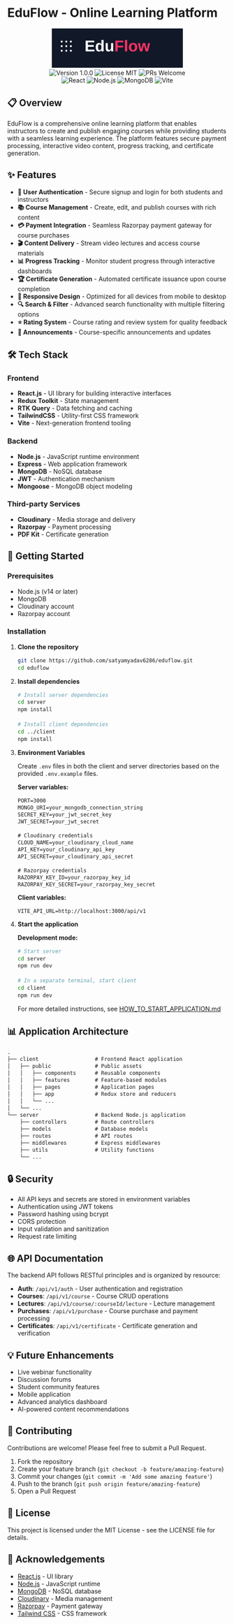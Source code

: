 # EduFlow - Online Learning Platform

<div align="center">
  <img src="https://raw.githubusercontent.com/satyamyadav6286/EduFlow/main/client/public/new-logo.svg" alt="EduFlow Platform" width="300">
</div>

<div align="center">
  <img src="https://img.shields.io/badge/version-1.0.0-blue?style=for-the-badge" alt="Version 1.0.0">
  <img src="https://img.shields.io/badge/license-MIT-success?style=for-the-badge" alt="License MIT">
  <img src="https://img.shields.io/badge/PRs-welcome-brightgreen?style=for-the-badge" alt="PRs Welcome">
</div>

<div align="center">
  <img src="https://img.shields.io/badge/React-18.x-61DAFB?style=for-the-badge&logo=react&logoColor=white" alt="React">
  <img src="https://img.shields.io/badge/Node.js-18.x-339933?style=for-the-badge&logo=node.js&logoColor=white" alt="Node.js">
  <img src="https://img.shields.io/badge/MongoDB-6.0-47A248?style=for-the-badge&logo=mongodb&logoColor=white" alt="MongoDB">
  <img src="https://img.shields.io/badge/Vite-4.x-646CFF?style=for-the-badge&logo=vite&logoColor=white" alt="Vite">
</div>

## 📋 Overview

EduFlow is a comprehensive online learning platform that enables instructors to create and publish engaging courses while providing students with a seamless learning experience. The platform features secure payment processing, interactive video content, progress tracking, and certificate generation.

## ✨ Features

- **🔐 User Authentication** - Secure signup and login for both students and instructors
- **📚 Course Management** - Create, edit, and publish courses with rich content
- **💳 Payment Integration** - Seamless Razorpay payment gateway for course purchases
- **🎬 Content Delivery** - Stream video lectures and access course materials
- **📊 Progress Tracking** - Monitor student progress through interactive dashboards
- **🏆 Certificate Generation** - Automated certificate issuance upon course completion
- **📱 Responsive Design** - Optimized for all devices from mobile to desktop
- **🔍 Search & Filter** - Advanced search functionality with multiple filtering options
- **⭐ Rating System** - Course rating and review system for quality feedback
- **📢 Announcements** - Course-specific announcements and updates

## 🛠️ Tech Stack

### Frontend
- **React.js** - UI library for building interactive interfaces
- **Redux Toolkit** - State management
- **RTK Query** - Data fetching and caching
- **TailwindCSS** - Utility-first CSS framework
- **Vite** - Next-generation frontend tooling

### Backend
- **Node.js** - JavaScript runtime environment
- **Express** - Web application framework
- **MongoDB** - NoSQL database
- **JWT** - Authentication mechanism
- **Mongoose** - MongoDB object modeling

### Third-party Services
- **Cloudinary** - Media storage and delivery
- **Razorpay** - Payment processing
- **PDF Kit** - Certificate generation

## 🚀 Getting Started

### Prerequisites

- Node.js (v14 or later)
- MongoDB
- Cloudinary account
- Razorpay account

### Installation

1. **Clone the repository**
   ```bash
   git clone https://github.com/satyamyadav6286/eduflow.git
   cd eduflow
   ```

2. **Install dependencies**
   ```bash
   # Install server dependencies
   cd server
   npm install

   # Install client dependencies
   cd ../client
   npm install
   ```

3. **Environment Variables**
   
   Create `.env` files in both the client and server directories based on the provided `.env.example` files.

   **Server variables:**
   ```
   PORT=3000
   MONGO_URI=your_mongodb_connection_string
   SECRET_KEY=your_jwt_secret_key
   JWT_SECRET=your_jwt_secret

   # Cloudinary credentials
   CLOUD_NAME=your_cloudinary_cloud_name
   API_KEY=your_cloudinary_api_key
   API_SECRET=your_cloudinary_api_secret

   # Razorpay credentials
   RAZORPAY_KEY_ID=your_razorpay_key_id
   RAZORPAY_KEY_SECRET=your_razorpay_key_secret
   ```

   **Client variables:**
   ```
   VITE_API_URL=http://localhost:3000/api/v1
   ```

4. **Start the application**

   **Development mode:**
   ```bash
   # Start server
   cd server
   npm run dev

   # In a separate terminal, start client
   cd client
   npm run dev
   ```

   For more detailed instructions, see [HOW_TO_START_APPLICATION.md](HOW_TO_START_APPLICATION.md)

## 📊 Application Architecture

```
.
├── client                  # Frontend React application
│   ├── public              # Public assets
│   │   ├── components      # Reusable components
│   │   ├── features        # Feature-based modules
│   │   ├── pages           # Application pages
│   │   ├── app             # Redux store and reducers
│   │   └── ...
│   └── ...
└── server                  # Backend Node.js application
    ├── controllers         # Route controllers
    ├── models              # Database models
    ├── routes              # API routes
    ├── middlewares         # Express middlewares
    ├── utils               # Utility functions
    └── ...
```

## 🔒 Security

- All API keys and secrets are stored in environment variables
- Authentication using JWT tokens
- Password hashing using bcrypt
- CORS protection
- Input validation and sanitization
- Request rate limiting

## 🌐 API Documentation

The backend API follows RESTful principles and is organized by resource:

- **Auth**: `/api/v1/auth` - User authentication and registration
- **Courses**: `/api/v1/course` - Course CRUD operations
- **Lectures**: `/api/v1/course/:courseId/lecture` - Lecture management
- **Purchases**: `/api/v1/purchase` - Course purchase and payment processing
- **Certificates**: `/api/v1/certificate` - Certificate generation and verification

## 💡 Future Enhancements

- Live webinar functionality
- Discussion forums
- Student community features
- Mobile application
- Advanced analytics dashboard
- AI-powered content recommendations

## 🤝 Contributing

Contributions are welcome! Please feel free to submit a Pull Request.

1. Fork the repository
2. Create your feature branch (`git checkout -b feature/amazing-feature`)
3. Commit your changes (`git commit -m 'Add some amazing feature'`)
4. Push to the branch (`git push origin feature/amazing-feature`)
5. Open a Pull Request

## 📄 License

This project is licensed under the MIT License - see the LICENSE file for details.

## 🙏 Acknowledgements

- [React.js](https://reactjs.org/) - UI library
- [Node.js](https://nodejs.org/) - JavaScript runtime
- [MongoDB](https://www.mongodb.com/) - NoSQL database
- [Cloudinary](https://cloudinary.com/) - Media management
- [Razorpay](https://razorpay.com/) - Payment gateway
- [Tailwind CSS](https://tailwindcss.com/) - CSS framework 